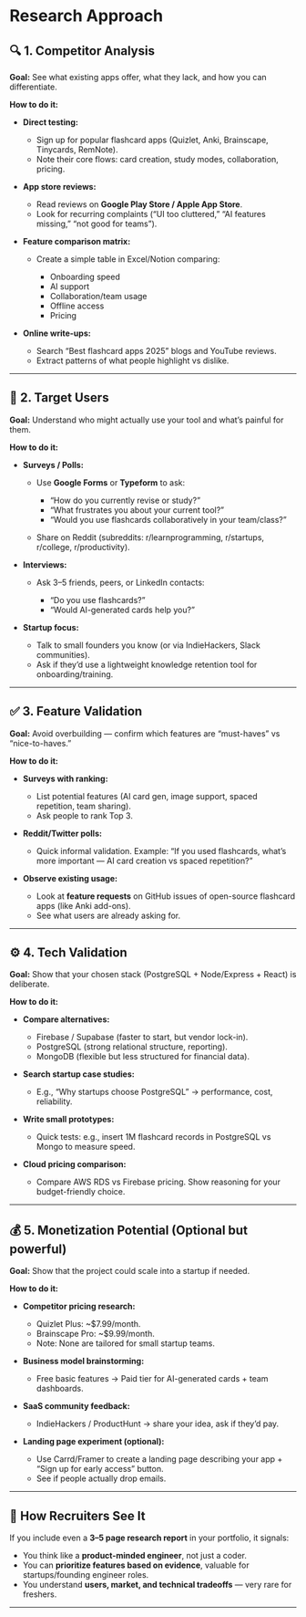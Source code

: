 # Research Approach

## 🔍 1. Competitor Analysis

**Goal:** See what existing apps offer, what they lack, and how you can differentiate.

**How to do it:**

* **Direct testing:**

  * Sign up for popular flashcard apps (Quizlet, Anki, Brainscape, Tinycards, RemNote).
  * Note their core flows: card creation, study modes, collaboration, pricing.
* **App store reviews:**

  * Read reviews on **Google Play Store / Apple App Store**.
  * Look for recurring complaints (“UI too cluttered,” “AI features missing,” “not good for teams”).
* **Feature comparison matrix:**

  * Create a simple table in Excel/Notion comparing:

    * Onboarding speed
    * AI support
    * Collaboration/team usage
    * Offline access
    * Pricing
* **Online write-ups:**

  * Search “Best flashcard apps 2025” blogs and YouTube reviews.
  * Extract patterns of what people highlight vs dislike.

---

## 👥 2. Target Users

**Goal:** Understand who might actually use your tool and what’s painful for them.

**How to do it:**

* **Surveys / Polls:**

  * Use **Google Forms** or **Typeform** to ask:

    * “How do you currently revise or study?”
    * “What frustrates you about your current tool?”
    * “Would you use flashcards collaboratively in your team/class?”
  * Share on Reddit (subreddits: r/learnprogramming, r/startups, r/college, r/productivity).
* **Interviews:**

  * Ask 3–5 friends, peers, or LinkedIn contacts:

    * “Do you use flashcards?”
    * “Would AI-generated cards help you?”
* **Startup focus:**

  * Talk to small founders you know (or via IndieHackers, Slack communities).
  * Ask if they’d use a lightweight knowledge retention tool for onboarding/training.

---

## ✅ 3. Feature Validation

**Goal:** Avoid overbuilding — confirm which features are “must-haves” vs “nice-to-haves.”

**How to do it:**

* **Surveys with ranking:**

  * List potential features (AI card gen, image support, spaced repetition, team sharing).
  * Ask people to rank Top 3.
* **Reddit/Twitter polls:**

  * Quick informal validation. Example: “If you used flashcards, what’s more important — AI card creation vs spaced repetition?”
* **Observe existing usage:**

  * Look at **feature requests** on GitHub issues of open-source flashcard apps (like Anki add-ons).
  * See what users are already asking for.

---

## ⚙️ 4. Tech Validation

**Goal:** Show that your chosen stack (PostgreSQL + Node/Express + React) is deliberate.

**How to do it:**

* **Compare alternatives:**

  * Firebase / Supabase (faster to start, but vendor lock-in).
  * PostgreSQL (strong relational structure, reporting).
  * MongoDB (flexible but less structured for financial data).
* **Search startup case studies:**

  * E.g., “Why startups choose PostgreSQL” → performance, cost, reliability.
* **Write small prototypes:**

  * Quick tests: e.g., insert 1M flashcard records in PostgreSQL vs Mongo to measure speed.
* **Cloud pricing comparison:**

  * Compare AWS RDS vs Firebase pricing. Show reasoning for your budget-friendly choice.

---

## 💰 5. Monetization Potential (Optional but powerful)

**Goal:** Show that the project could scale into a startup if needed.

**How to do it:**

* **Competitor pricing research:**

  * Quizlet Plus: \~\$7.99/month.
  * Brainscape Pro: \~\$9.99/month.
  * Note: None are tailored for small startup teams.
* **Business model brainstorming:**

  * Free basic features → Paid tier for AI-generated cards + team dashboards.
* **SaaS community feedback:**

  * IndieHackers / ProductHunt → share your idea, ask if they’d pay.
* **Landing page experiment (optional):**

  * Use Carrd/Framer to create a landing page describing your app + “Sign up for early access” button.
  * See if people actually drop emails.

---

## 🎯 How Recruiters See It

If you include even a **3–5 page research report** in your portfolio, it signals:

* You think like a **product-minded engineer**, not just a coder.
* You can **prioritize features based on evidence**, valuable for startups/founding engineer roles.
* You understand **users, market, and technical tradeoffs** — very rare for freshers.

---